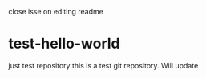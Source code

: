 close isse on editing readme
# test-hello-world
just test repository
this is a test git repository. Will update
